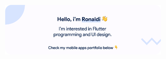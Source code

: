 ![ronaldichandra](https://raw.githubusercontent.com/ronaldichandra/ronaldichandra/main/cardv4_1.png)
